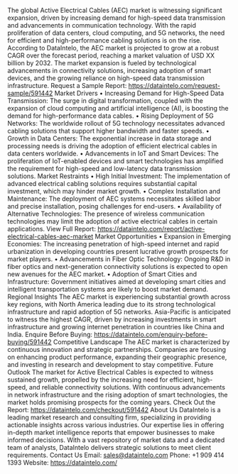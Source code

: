The global Active Electrical Cables (AEC) market is witnessing significant expansion, driven by increasing demand for high-speed data transmission and advancements in communication technology. With the rapid proliferation of data centers, cloud computing, and 5G networks, the need for efficient and high-performance cabling solutions is on the rise.
According to DataIntelo, the AEC market is projected to grow at a robust CAGR over the forecast period, reaching a market valuation of USD XX billion by 2032. The market expansion is fueled by technological advancements in connectivity solutions, increasing adoption of smart devices, and the growing reliance on high-speed data transmission infrastructure.
Request a Sample Report: https://dataintelo.com/request-sample/591442
Market Drivers
•	Increasing Demand for High-Speed Data Transmission: The surge in digital transformation, coupled with the expansion of cloud computing and artificial intelligence (AI), is boosting the demand for high-performance data cables.
•	Rising Deployment of 5G Networks: The worldwide rollout of 5G technology necessitates advanced cabling solutions that support higher bandwidth and faster speeds.
•	Growth in Data Centers: The exponential increase in data storage and processing needs is driving the adoption of efficient electrical cables in data centers worldwide.
•	Advancements in IoT and Smart Devices: The proliferation of IoT-enabled devices and smart technologies has amplified the requirement for high-speed and low-latency data transmission solutions.
Market Restraints
•	High Initial Investment: The implementation of advanced electrical cabling solutions requires substantial capital investment, which may hinder market growth.
•	Complex Installation and Maintenance: The deployment of AEC systems necessitates skilled labor and precise installation, posing challenges for end-users.
•	Availability of Alternative Technologies: The presence of wireless communication technologies may limit the adoption of active electrical cables in certain applications.
View Full Report: https://dataintelo.com/report/active-electrical-cables-aec-market
Market Opportunities
•	Expansion in Emerging Economies: The increasing penetration of high-speed internet and rapid urbanization in developing countries present lucrative growth prospects for market players.
•	Advancements in Fiber Optic Technology: Ongoing R&D in fiber optics and next-generation connectivity solutions is expected to open new avenues for the AEC market.
•	Adoption of Smart Cities and Infrastructure: Government initiatives aimed at developing smart cities and intelligent transportation systems are likely to boost market demand.
Regional Insights
The AEC market is experiencing substantial growth across key regions, with North America leading due to its strong technological infrastructure and rapid adoption of 5G networks. Asia-Pacific is anticipated to witness the highest CAGR, driven by increasing investments in smart infrastructure and growing internet penetration in countries like China and India.
Enquire Before Buying: https://dataintelo.com/enquiry-before-buying/591442
Competitive Landscape
The AEC market is characterized by continuous innovation and strategic partnerships. Companies are focusing on enhancing product performance, expanding their geographic presence, and investing in research and development to stay competitive.
Future Outlook
The market for Active Electrical Cables is expected to witness sustained growth, propelled by the increasing need for efficient, high-speed, and reliable connectivity solutions. With continuous advancements in network infrastructure and the rising adoption of smart technologies, the market holds promising prospects for the coming years.
Check Out the Report: https://dataintelo.com/checkout/591442
About Us
DataIntelo is a leading market research and consulting firm, specializing in providing actionable insights across various industries. Our expertise lies in offering in-depth market intelligence reports that empower businesses to make informed decisions. With a vast repository of market data and a dedicated team of analysts, DataIntelo delivers strategic solutions to meet client requirements.
Contact Us
Email: sales@dataintelo.com
Phone: +1 909 414 1393
Website: https://dataintelo.com/
